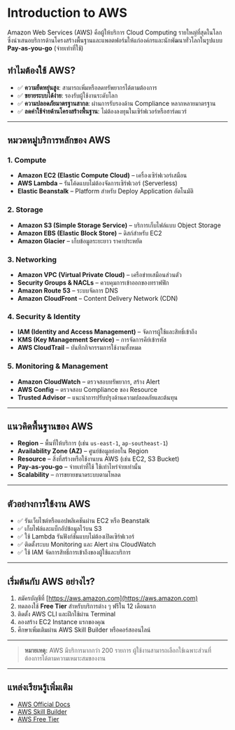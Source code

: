 # Introduction to AWS

Amazon Web Services (AWS) คือผู้ให้บริการ Cloud Computing รายใหญ่ที่สุดในโลก ซึ่งนำเสนอบริการด้านโครงสร้างพื้นฐานและแพลตฟอร์มให้แก่องค์กรและนักพัฒนาทั่วโลกในรูปแบบ **Pay-as-you-go** (จ่ายเท่าที่ใช้)

## ทำไมต้องใช้ AWS?

- ✅ **ความยืดหยุ่นสูง**: สามารถเพิ่มหรือลดทรัพยากรได้ตามต้องการ
- ✅ **ขยายระบบได้ง่าย**: รองรับผู้ใช้งานระดับโลก
- ✅ **ความปลอดภัยมาตรฐานสากล**: ผ่านการรับรองด้าน Compliance หลากหลายมาตรฐาน
- ✅ **ลดค่าใช้จ่ายด้านโครงสร้างพื้นฐาน**: ไม่ต้องลงทุนในเซิร์ฟเวอร์หรือฮาร์ดแวร์

---

## หมวดหมู่บริการหลักของ AWS

### 1. Compute
- **Amazon EC2 (Elastic Compute Cloud)** – เครื่องเซิร์ฟเวอร์เสมือน
- **AWS Lambda** – รันโค้ดแบบไม่ต้องจัดการเซิร์ฟเวอร์ (Serverless)
- **Elastic Beanstalk** – Platform สำหรับ Deploy Application อัตโนมัติ

### 2. Storage
- **Amazon S3 (Simple Storage Service)** – บริการเก็บไฟล์แบบ Object Storage
- **Amazon EBS (Elastic Block Store)** – ดิสก์สำหรับ EC2
- **Amazon Glacier** – เก็บข้อมูลระยะยาว ราคาประหยัด

### 3. Networking
- **Amazon VPC (Virtual Private Cloud)** – เครือข่ายเสมือนส่วนตัว
- **Security Groups & NACLs** – ควบคุมการเข้าออกของทราฟฟิก
- **Amazon Route 53** – ระบบจัดการ DNS
- **Amazon CloudFront** – Content Delivery Network (CDN)

### 4. Security & Identity
- **IAM (Identity and Access Management)** – จัดการผู้ใช้และสิทธิ์เข้าถึง
- **KMS (Key Management Service)** – การจัดการคีย์เข้ารหัส
- **AWS CloudTrail** – บันทึกกิจกรรมการใช้งานทั้งหมด

### 5. Monitoring & Management
- **Amazon CloudWatch** – ตรวจสอบทรัพยากร, สร้าง Alert
- **AWS Config** – ตรวจสอบ Compliance ของ Resource
- **Trusted Advisor** – แนะนำการปรับปรุงด้านความปลอดภัยและต้นทุน

---

## แนวคิดพื้นฐานของ AWS

- **Region** – พื้นที่ให้บริการ (เช่น `us-east-1`, `ap-southeast-1`)
- **Availability Zone (AZ)** – ศูนย์ข้อมูลย่อยใน Region
- **Resource** – สิ่งที่สร้างหรือใช้งานบน AWS (เช่น EC2, S3 Bucket)
- **Pay-as-you-go** – จ่ายเท่าที่ใช้ ใช้เท่าไหร่จ่ายเท่านั้น
- **Scalability** – การขยายขนาดระบบตามโหลด

---

## ตัวอย่างการใช้งาน AWS

- ✅ รันเว็บไซต์หรือแอปพลิเคชันผ่าน EC2 หรือ Beanstalk
- ✅ เก็บไฟล์และแบ็กอัปข้อมูลไว้บน S3
- ✅ ใช้ Lambda รันฟังก์ชันแบบไม่ต้องเปิดเซิร์ฟเวอร์
- ✅ ติดตั้งระบบ Monitoring และ Alert ผ่าน CloudWatch
- ✅ ใช้ IAM จัดการสิทธิ์การเข้าถึงของผู้ใช้และบริการ

---

## เริ่มต้นกับ AWS อย่างไร?

1. สมัครบัญชีที่ [https://aws.amazon.com](https://aws.amazon.com)
2. ทดลองใช้ **Free Tier** สำหรับบริการต่าง ๆ ฟรีใน 12 เดือนแรก
3. ติดตั้ง AWS CLI และฝึกใช้ผ่าน Terminal
4. ลองสร้าง EC2 Instance แรกของคุณ
5. ศึกษาเพิ่มเติมผ่าน AWS Skill Builder หรือคอร์สออนไลน์

---

> **หมายเหตุ:** AWS มีบริการมากกว่า 200 รายการ ผู้ใช้งานสามารถเลือกใช้เฉพาะส่วนที่ต้องการได้ตามความเหมาะสมของงาน

---

## แหล่งเรียนรู้เพิ่มเติม

- [AWS Official Docs](https://docs.aws.amazon.com)
- [AWS Skill Builder](https://skillbuilder.aws)
- [AWS Free Tier](https://aws.amazon.com/free)
